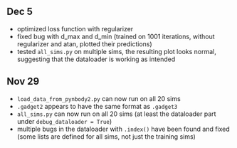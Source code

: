 
## Dec 5
- optimized loss function with regularizer
- fixed bug with d_max and d_min (trained on 1001 iterations, without regularizer and atan, plotted their predictions)
- tested `all_sims.py` on multiple sims, the resulting plot looks normal, suggesting that the dataloader is working as intended

## Nov 29
- `load_data_from_pynbody2.py` can now run on all 20 sims
- `.gadget2` appears to have the same format as `.gadget3`
- `all_sims.py` can now run on all 20 sims (at least the dataloader part under `debug_dataloader = True`)
- multiple bugs in the dataloader with `.index()` have been found and fixed (some lists are defined for all sims, 
not just the training sims)
